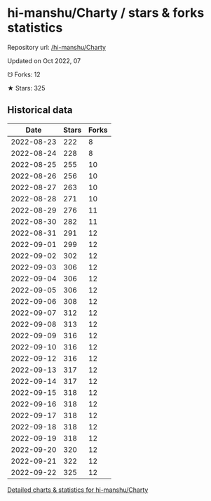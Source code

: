 # hi-manshu/Charty / stars & forks statistics

Repository url: [/hi-manshu/Charty](https://github.com/hi-manshu/Charty)

Updated on Oct 2022, 07

☋ Forks: 12

★ Stars: 325

## Historical data
| Date | Stars | Forks |
|------|-------|-------|
| 2022-08-23 | 222 | 8 | 
| 2022-08-24 | 228 | 8 | 
| 2022-08-25 | 255 | 10 | 
| 2022-08-26 | 256 | 10 | 
| 2022-08-27 | 263 | 10 | 
| 2022-08-28 | 271 | 10 | 
| 2022-08-29 | 276 | 11 | 
| 2022-08-30 | 282 | 11 | 
| 2022-08-31 | 291 | 12 | 
| 2022-09-01 | 299 | 12 | 
| 2022-09-02 | 302 | 12 | 
| 2022-09-03 | 306 | 12 | 
| 2022-09-04 | 306 | 12 | 
| 2022-09-05 | 306 | 12 | 
| 2022-09-06 | 308 | 12 | 
| 2022-09-07 | 312 | 12 | 
| 2022-09-08 | 313 | 12 | 
| 2022-09-09 | 316 | 12 | 
| 2022-09-10 | 316 | 12 | 
| 2022-09-12 | 316 | 12 | 
| 2022-09-13 | 317 | 12 | 
| 2022-09-14 | 317 | 12 | 
| 2022-09-15 | 318 | 12 | 
| 2022-09-16 | 318 | 12 | 
| 2022-09-17 | 318 | 12 | 
| 2022-09-18 | 318 | 12 | 
| 2022-09-19 | 318 | 12 | 
| 2022-09-20 | 320 | 12 | 
| 2022-09-21 | 322 | 12 | 
| 2022-09-22 | 325 | 12 | 


[Detailed charts & statistics for hi-manshu/Charty](https://reviewgithub.com/rep/hi-manshu/Charty)
